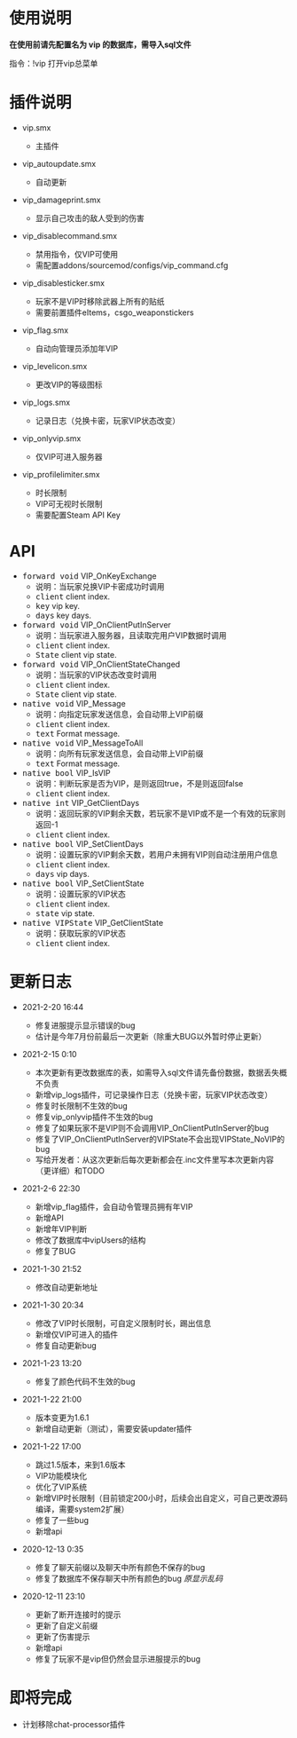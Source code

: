 # 使用说明
**在使用前请先配置名为 vip 的数据库，需导入sql文件**

指令：!vip 打开vip总菜单

# 插件说明

- vip.smx
  - 主插件

- vip_autoupdate.smx
  - 自动更新
- vip_damageprint.smx
  - 显示自己攻击的敌人受到的伤害
- vip_disablecommand.smx
  - 禁用指令，仅VIP可使用
  - 需配置addons/sourcemod/configs/vip_command.cfg
- vip_disablesticker.smx
  - 玩家不是VIP时移除武器上所有的贴纸
  - 需要前置插件eItems，csgo_weaponstickers
- vip_flag.smx
  - 自动向管理员添加年VIP
- vip_levelicon.smx
  - 更改VIP的等级图标
- vip_logs.smx
  - 记录日志（兑换卡密，玩家VIP状态改变）
- vip_onlyvip.smx
  - 仅VIP可进入服务器
- vip_profilelimiter.smx
  - 时长限制
  - VIP可无视时长限制
  - 需要配置Steam API Key

# API
- <kbd>forward void</kbd> VIP_OnKeyExchange
    - 说明：当玩家兑换VIP卡密成功时调用
    - <kbd>client</kbd> client index.
    - <kbd>key</kbd> vip key.
    - <kbd>days</kbd> key days.
- <kbd>forward void</kbd> VIP_OnClientPutInServer
    - 说明：当玩家进入服务器，且读取完用户VIP数据时调用
    - <kbd>client</kbd> client index.
    - <kbd>State</kbd> client vip state.
- <kbd>forward void</kbd> VIP_OnClientStateChanged
    - 说明：当玩家的VIP状态改变时调用
    - <kbd>client</kbd> client index.
    - <kbd>State</kbd> client vip state.
- <kbd>native void</kbd> VIP_Message
    - 说明：向指定玩家发送信息，会自动带上VIP前缀
    - <kbd>client</kbd> client index.
    - <kbd>text</kbd> Format message.
- <kbd>native void</kbd> VIP_MessageToAll
    - 说明：向所有玩家发送信息，会自动带上VIP前缀
    - <kbd>text</kbd> Format message.
- <kbd>native bool</kbd> VIP_IsVIP
    - 说明：判断玩家是否为VIP，是则返回true，不是则返回false
    - <kbd>client</kbd> client index.
- <kbd>native int</kbd> VIP_GetClientDays
    - 说明：返回玩家的VIP剩余天数，若玩家不是VIP或不是一个有效的玩家则返回-1
    - <kbd>client</kbd> client index.
- <kbd>native bool</kbd> VIP_SetClientDays
    - 说明：设置玩家的VIP剩余天数，若用户未拥有VIP则自动注册用户信息
    - <kbd>client</kbd> client index.
    - <kbd>days</kbd> vip days.
- <kbd>native bool</kbd> VIP_SetClientState
    - 说明：设置玩家的VIP状态
    - <kbd>client</kbd> client index.
    - <kbd>state</kbd> vip state.
- <kbd>native VIPState</kbd> VIP_GetClientState
    - 说明：获取玩家的VIP状态
    - <kbd>client</kbd> client index.
# 更新日志

- 2021-2-20 16:44
  - 修复进服提示显示错误的bug
  - 估计是今年7月份前最后一次更新（除重大BUG以外暂时停止更新）

- 2021-2-15 0:10
    - 本次更新有更改数据库的表，如需导入sql文件请先备份数据，数据丢失概不负责
    - 新增vip_logs插件，可记录操作日志（兑换卡密，玩家VIP状态改变）
    - 修复时长限制不生效的bug
    - 修复vip_onlyvip插件不生效的bug
    - 修复了如果玩家不是VIP则不会调用VIP_OnClientPutInServer的bug
    - 修复了VIP_OnClientPutInServer的VIPState不会出现VIPState_NoVIP的bug
    - 写给开发者：从这次更新后每次更新都会在.inc文件里写本次更新内容（更详细）和TODO
- 2021-2-6 22:30
    - 新增vip_flag插件，会自动令管理员拥有年VIP
    - 新增API
    - 新增年VIP判断
    - 修改了数据库中vipUsers的结构
    - 修复了BUG
- 2021-1-30 21:52
    - 修改自动更新地址
- 2021-1-30 20:34
    - 修改了VIP时长限制，可自定义限制时长，踢出信息
    - 新增仅VIP可进入的插件
    - 修复自动更新bug
- 2021-1-23 13:20
    - 修复了颜色代码不生效的bug
- 2021-1-22 21:00
    - 版本变更为1.6.1
    - 新增自动更新（测试），需要安装updater插件
- 2021-1-22 17:00
    - 跳过1.5版本，来到1.6版本
    - VIP功能模块化
    - 优化了VIP系统
    - 新增VIP时长限制（目前锁定200小时，后续会出自定义，可自己更改源码编译，需要system2扩展）
    - 修复了一些bug
    - 新增api
- 2020-12-13 0:35
    - 修复了聊天前缀以及聊天中所有颜色不保存的bug
    - 修复了数据库不保存聊天中所有颜色的bug *原显示乱码*
- 2020-12-11 23:10
    - 更新了断开连接时的提示
    - 更新了自定义前缀
    - 更新了伤害提示
    - 新增api
    - 修复了玩家不是vip但仍然会显示进服提示的bug
# 即将完成

- 计划移除chat-processor插件
